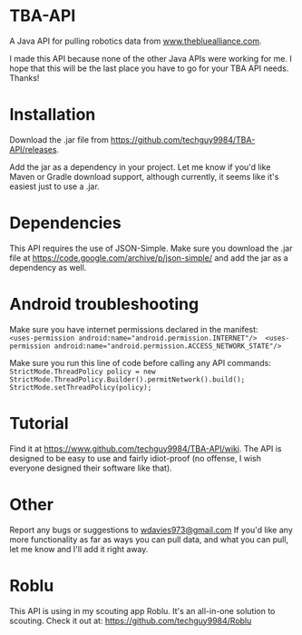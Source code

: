 # TBA-API
A Java API for pulling robotics data from www.thebluealliance.com.

I made this API because none of the other Java APIs were working for me. I hope that this
will be the last place you have to go for your TBA API needs. Thanks!

# Installation
Download the .jar file from https://github.com/techguy9984/TBA-API/releases.

Add the jar as a dependency in your project. Let me know if you'd like Maven or Gradle download support, although currently,
it seems like it's easiest just to use a .jar.

# Dependencies
This API requires the use of JSON-Simple. Make sure you download the .jar file at https://code.google.com/archive/p/json-simple/ and add the jar as a dependency as well.

# Android troubleshooting
Make sure you have internet permissions declared in the manifest:  
`<uses-permission android:name="android.permission.INTERNET"/> 
 <uses-permission android:name="android.permission.ACCESS_NETWORK_STATE"/>`

Make sure you run this line of code before calling any API commands:  
`StrictMode.ThreadPolicy policy = new StrictMode.ThreadPolicy.Builder().permitNetwork().build(); StrictMode.setThreadPolicy(policy);`

# Tutorial
Find it at https://www.github.com/techguy9984/TBA-API/wiki.
The API is designed to be easy to use and fairly idiot-proof (no offense, I wish everyone designed their software like that).

# Other
Report any bugs or suggestions to wdavies973@gmail.com
If you'd like any more functionality as far as ways you can pull data, and what you can pull, let me know and I'll add it right away.

# Roblu
This API is using in my scouting app Roblu. It's an all-in-one solution to scouting.
Check it out at: https://github.com/techguy9984/Roblu
